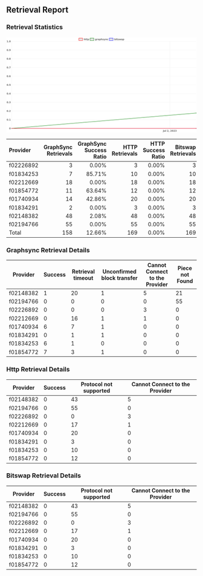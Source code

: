 ## Retrieval Report
### Retrieval Statistics
<img src="https://raw.githubusercontent.com/data-preservation-programs/filplus-checker-assets/main/filecoin-project/filecoin-plus-large-datasets/issues/2050/1688524215279.png"/>

| Provider  | GraphSync Retrievals | GraphSync Success Ratio | HTTP Retrievals | HTTP Success Ratio | Bitswap Retrievals | Bitswap Success Ratio |
| :-------- | -------------------: | ----------------------: | --------------: | -----------------: | -----------------: | --------------------: |
| f02226892 |                    3 |                   0.00% |               3 |              0.00% |                  3 |                 0.00% |
| f01834253 |                    7 |                  85.71% |              10 |              0.00% |                 10 |                 0.00% |
| f02212669 |                   18 |                   0.00% |              18 |              0.00% |                 18 |                 0.00% |
| f01854772 |                   11 |                  63.64% |              12 |              0.00% |                 12 |                 0.00% |
| f01740934 |                   14 |                  42.86% |              20 |              0.00% |                 20 |                 0.00% |
| f01834291 |                    2 |                   0.00% |               3 |              0.00% |                  3 |                 0.00% |
| f02148382 |                   48 |                   2.08% |              48 |              0.00% |                 48 |                 0.00% |
| f02194766 |                   55 |                   0.00% |              55 |              0.00% |                 55 |                 0.00% |
| Total     |                  158 |                  12.66% |             169 |              0.00% |                169 |                 0.00% |

### Graphsync Retrieval Details
| Provider  | Success | Retrieval timeout | Unconfirmed block transfer | Cannot Connect to the Provider | Piece not Found |
| --------- | ------- | ----------------- | -------------------------- | ------------------------------ | --------------- |
| f02148382 | 1       | 20                | 1                          | 5                              | 21              |
| f02194766 | 0       | 0                 | 0                          | 0                              | 55              |
| f02226892 | 0       | 0                 | 0                          | 3                              | 0               |
| f02212669 | 0       | 16                | 1                          | 1                              | 0               |
| f01740934 | 6       | 7                 | 1                          | 0                              | 0               |
| f01834291 | 0       | 1                 | 1                          | 0                              | 0               |
| f01834253 | 6       | 1                 | 0                          | 0                              | 0               |
| f01854772 | 7       | 3                 | 1                          | 0                              | 0               |

### Http Retrieval Details
| Provider  | Success | Protocol not supported | Cannot Connect to the Provider |
| --------- | ------- | ---------------------- | ------------------------------ |
| f02148382 | 0       | 43                     | 5                              |
| f02194766 | 0       | 55                     | 0                              |
| f02226892 | 0       | 0                      | 3                              |
| f02212669 | 0       | 17                     | 1                              |
| f01740934 | 0       | 20                     | 0                              |
| f01834291 | 0       | 3                      | 0                              |
| f01834253 | 0       | 10                     | 0                              |
| f01854772 | 0       | 12                     | 0                              |

### Bitswap Retrieval Details
| Provider  | Success | Protocol not supported | Cannot Connect to the Provider |
| --------- | ------- | ---------------------- | ------------------------------ |
| f02148382 | 0       | 43                     | 5                              |
| f02194766 | 0       | 55                     | 0                              |
| f02226892 | 0       | 0                      | 3                              |
| f02212669 | 0       | 17                     | 1                              |
| f01740934 | 0       | 20                     | 0                              |
| f01834291 | 0       | 3                      | 0                              |
| f01834253 | 0       | 10                     | 0                              |
| f01854772 | 0       | 12                     | 0                              |
